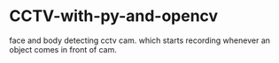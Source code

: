 # CCTV-with-py-and-opencv
face and body detecting cctv cam. which starts recording whenever an object comes in front of cam.
